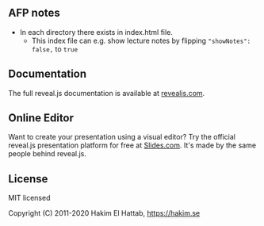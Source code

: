 
## AFP notes

* In each directory there exists in index.html file.
  * This index file can e.g. show lecture notes by flipping `"showNotes": false,` to `true`



## Documentation
The full reveal.js documentation is available at [revealjs.com](https://revealjs.com).

## Online Editor
Want to create your presentation using a visual editor? Try the official reveal.js presentation platform for free at [Slides.com](https://slides.com). It's made by the same people behind reveal.js.

## License

MIT licensed

Copyright (C) 2011-2020 Hakim El Hattab, https://hakim.se
